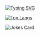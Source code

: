[![Typing SVG](https://readme-typing-svg.herokuapp.com?color=%2336BCF7&lines=Привет+меня+зовут+Даниил)](https://git.io/typing-svg)

[![Top Langs](https://github-readme-stats.vercel.app/api/top-langs/?username=piplofen&layout=compact)](https://github.com/anuraghazra/github-readme-stats)

![Jokes Card](https://readme-jokes.vercel.app/api)
